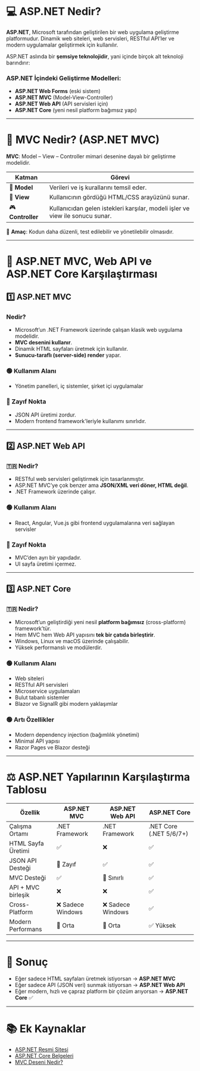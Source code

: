 # 💻 ASP.NET Nedir?

**ASP.NET**, Microsoft tarafından geliştirilen bir web uygulama geliştirme platformudur. Dinamik web siteleri, web servisleri, RESTful API’ler ve modern uygulamalar geliştirmek için kullanılır.

ASP.NET aslında bir **şemsiye teknolojidir**, yani içinde birçok alt teknoloji barındırır:

### ASP.NET İçindeki Geliştirme Modelleri:
- **ASP.NET Web Forms** (eski sistem)
- **ASP.NET MVC** (Model-View-Controller)
- **ASP.NET Web API** (API servisleri için)
- **ASP.NET Core** (yeni nesil platform bağımsız yapı)

---

# 📐 MVC Nedir? (ASP.NET MVC)

**MVC**: Model – View – Controller mimari desenine dayalı bir geliştirme modelidir.

| Katman     | Görevi |
|------------|--------|
| 🧠 **Model**     | Verileri ve iş kurallarını temsil eder. |
| 🎨 **View**      | Kullanıcının gördüğü HTML/CSS arayüzünü sunar. |
| 🎮 **Controller** | Kullanıcıdan gelen istekleri karşılar, modeli işler ve view ile sonucu sunar. |

🔸 **Amaç**: Kodun daha düzenli, test edilebilir ve yönetilebilir olmasıdır.

---

# 🧩 ASP.NET MVC, Web API ve ASP.NET Core Karşılaştırması

## 1️⃣ ASP.NET MVC

###  Nedir?
- Microsoft’un .NET Framework üzerinde çalışan klasik web uygulama modelidir.
- **MVC desenini kullanır**.
- Dinamik HTML sayfaları üretmek için kullanılır.
- **Sunucu-taraflı (server-side) render** yapar.

### 🟢 Kullanım Alanı
- Yönetim panelleri, iç sistemler, şirket içi uygulamalar

### 🔴 Zayıf Nokta
- JSON API üretimi zordur.
- Modern frontend framework'leriyle kullanımı sınırlıdır.

---

## 2️⃣ ASP.NET Web API

### 🇹🇷 Nedir?
- RESTful web servisleri geliştirmek için tasarlanmıştır.
- ASP.NET MVC’ye çok benzer ama **JSON/XML veri döner, HTML değil**.
- .NET Framework üzerinde çalışır.

### 🟢 Kullanım Alanı
- React, Angular, Vue.js gibi frontend uygulamalarına veri sağlayan servisler

### 🔴 Zayıf Nokta
- MVC’den ayrı bir yapıdadır.
- UI sayfa üretimi içermez.

---

## 3️⃣ ASP.NET Core

### 🇹🇷 Nedir?
- Microsoft’un geliştirdiği yeni nesil **platform bağımsız** (cross-platform) framework’tür.
- Hem MVC hem Web API yapısını **tek bir çatıda birleştirir**.
- Windows, Linux ve macOS üzerinde çalışabilir.
- Yüksek performanslı ve modülerdir.

### 🟢 Kullanım Alanı
- Web siteleri
- RESTful API servisleri
- Microservice uygulamaları
- Bulut tabanlı sistemler
- Blazor ve SignalR gibi modern yaklaşımlar

### 🟢 Artı Özellikler
- Modern dependency injection (bağımlılık yönetimi)
- Minimal API yapısı
- Razor Pages ve Blazor desteği

---

# ⚖️ ASP.NET Yapılarının Karşılaştırma Tablosu

| Özellik              | ASP.NET MVC         | ASP.NET Web API     | ASP.NET Core             |
|----------------------|---------------------|----------------------|---------------------------|
| Çalışma Ortamı       | .NET Framework      | .NET Framework       | .NET Core (.NET 5/6/7+)   |
| HTML Sayfa Üretimi   | ✅                  | ❌                   | ✅                        |
| JSON API Desteği     | 🔸 Zayıf            | ✅                  | ✅                        |
| MVC Desteği          | ✅                  | 🔸 Sınırlı           | ✅                        |
| API + MVC birleşik   | ❌                  | ❌                   | ✅                        |
| Cross-Platform       | ❌ Sadece Windows   | ❌ Sadece Windows    | ✅                        |
| Modern Performans    | 🔸 Orta             | 🔸 Orta              | ✅ Yüksek                 |

---

# 🎯 Sonuç

- Eğer sadece HTML sayfaları üretmek istiyorsan → **ASP.NET MVC**
- Eğer sadece API (JSON veri) sunmak istiyorsan → **ASP.NET Web API**
- Eğer modern, hızlı ve çapraz platform bir çözüm arıyorsan → **ASP.NET Core** ✅

---

# 📚 Ek Kaynaklar

- [ASP.NET Resmi Sitesi](https://dotnet.microsoft.com/en-us/apps/aspnet)
- [ASP.NET Core Belgeleri](https://learn.microsoft.com/en-us/aspnet/core/)
- [MVC Deseni Nedir?](https://en.wikipedia.org/wiki/Model–view–controller)